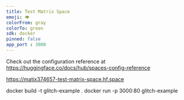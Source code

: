 ```yaml
---
title: Test Matrix Space
emoji: 👁
colorFrom: gray
colorTo: green
sdk: docker
pinned: false
app_port : 3000
---
```


Check out the configuration reference at https://huggingface.co/docs/hub/spaces-config-reference

https://matix374657-test-matrix-space.hf.space

docker build -t glitch-example .
docker run -p 3000:80 glitch-example